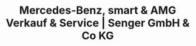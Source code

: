 ---
title: "Mercedes-Benz, smart & AMG Verkauf & Service | Senger GmbH & Co KG"
url: /oberursel-taunus/mercedes-benz-smart-und-amg-verkauf-und-service-senger-gmbh-und-co-kg/
shop: Autohaus
---